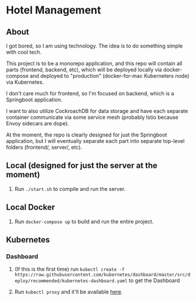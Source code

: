 # Hotel Management

## About

I got bored, so I am using technology. The idea is to do something simple with cool tech.

This project is to be a monorepo application, and this repo will contain all parts (frontend, backend, etc), which
will be deployed locally via docker-compose and deployed to "production" (docker-for-mac Kuberneters node) via
Kubernetes.

I don't care much for frontend, so I'm focused on backend, which is a Springboot application.

I want to also utilize CockroachDB for data storage and have each separate container communicate via some service mesh
(probably Istio because Envoy sidecars are dope).

At the moment, the repo is clearly designed for just the Springboot application, but I will eventually separate each
part into separate top-level folders (frontend/, server/, etc).

## Local (designed for just the server at the moment)

1. Run `./start.sh` to compile and run the server.

## Local Docker

1. Run `docker-compose up` to build and run the entire project.

## Kubernetes

### Dashboard

1. (If this is the first time) run
`kubectl create -f https://raw.githubusercontent.com/kubernetes/dashboard/master/src/deploy/recommended/kubernetes-dashboard.yaml`
to get the Dashboard

2. Run `kubectl proxy` and it'll be available [here](http://localhost:8001/api/v1/namespaces/kube-system/services/https:kubernetes-dashboard:/proxy/).
